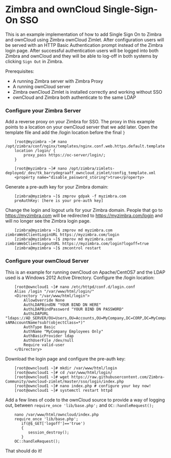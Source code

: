 # Zimbra and ownCloud Single-Sign-On SSO

This is an example implementation of how to add Single Sign On to Zimbra and ownCloud using Zimbra ownCloud Zimlet. After configuration users will be served with an HTTP Basic Authentication prompt instead of the Zimbra login page. After successful authentication users will be logged into both Zimbra and ownCloud and they will be able to log-off in both systems by clicking `Sign Out` in Zimbra. 

Prerequisites:
  - A running Zimbra server with Zimbra Proxy
  - A running ownCloud server
  - Zimbra ownCloud Zimlet is installed correctly and working without SSO
  - ownCloud and Zimbra both authenticate to the same LDAP

### Configure your Zimbra Server
Add a reverse proxy on your Zimbra for SSO. The proxy in this example points to a location on your ownCloud server that we add later. Open the template file and add the /login location before the final `}`

        [root@myzimbra ~]# nano /opt/zimbra/conf/nginx/templates/nginx.conf.web.https.default.template
        location /login/ {
            proxy_pass https://oc-server/login/;
        }
        
        [root@myzimbra ~]# nano /opt/zimbra/zimlets-deployed/_dev/tk_barrydegraaff_owncloud_zimlet/config_template.xml
        <property name="disable_password_storing">true</property>

Generate a pre-auth key for your Zimbra domain:

        [zimbra@myzimbra ~]$ zmprov gdpak -f myzimbra.com
        preAuthKey: [here is your pre-auth key]

Change the login and logout urls for your Zimbra domain. People that go to https://myzimbra.com will be redirected to https://myzimbra.com/login and will no longer see the Zimbra login page.

        [zimbra@myzimbra ~]$ zmprov md myzimbra.com zimbraWebClientLoginURL https://myzimbra.com/login
        [zimbra@myzimbra ~]$ zmprov md myzimbra.com zimbraWebClientLogoutURL https://myzimbra.com/login?logoff=true
        [zimbra@myzimbra ~]$ zmcontrol restart


### Configure your ownCloud Server
This is an example for running ownCloud on Apache/CentOS7 and the LDAP used is a Windows 2012 Active Directory. Configure the /login location:

        [root@owncloud1 ~]# nano /etc/httpd/conf.d/login.conf 
        Alias /login "/var/www/html/login/"
        <Directory "/var/www/html/login">
            AllowOverride None
            AuthLDAPBindDN "YOUR BIND DN HERE"
            AuthLDAPBindPassword "YOUR BIND DN PASSWORD"
            AuthLDAPURL "ldaps://AD_SERVER/OU=Users,OU=Accounts,OU=MyCompany,DC=CORP,DC=MyCompany,DC=NL?sAMAccountName?sub?(objectClass=*)"
            AuthType Basic
            AuthName "MyCompany Employees Only"
            AuthBasicProvider ldap
            AuthUserFile /dev/null
            Require valid-user
        </Directory>

Download the login page and configure the pre-auth key:

        [root@owncloud1 ~]# mkdir /var/www/html/login
        [root@owncloud1 ~]# cd /var/www/html/login/
        [root@owncloud1 ~]# wget https://raw.githubusercontent.com/Zimbra-Community/owncloud-zimlet/master/sso/login/index.php
        [root@owncloud1 ~]# nano index.php # configure your key now!
        [root@owncloud1 ~]# systemctl restart httpd

Add a few lines of code to the ownCloud source to provide a way of logging out, between `require_once 'lib/base.php';` and `OC::handleRequest();`

        nano /var/www/html/owncloud/index.php 
        require_once 'lib/base.php';
           if(@$_GET['logoff']=='true')
           {
              session_destroy();
           }
        OC::handleRequest();

That should do it!
